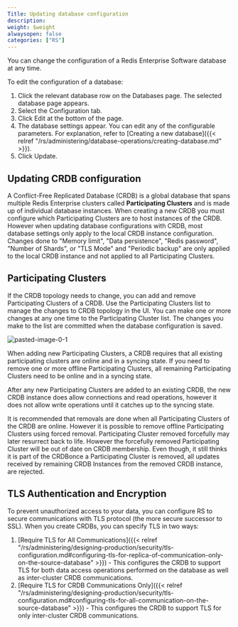 ```yaml
---
Title: Updating database configuration
description:
weight: $weight
alwaysopen: false
categories: ["RS"]
---
```

You can change the configuration of a Redis Enterprise Software
database at any time.

To edit the configuration of a database:

1. Click the relevant database row on the Databases page. The selected
    database page appears.
1. Select the Configuration tab.
1. Click Edit at the bottom of the page.
1. The database settings appear. You can edit any of the configurable
    parameters. For explanation, refer to
    [Creating a new
    database]({{< relref "/rs/administering/database-operations/creating-database.md" >}}).
1. Click Update.

## Updating CRDB configuration

A Conflict-Free Replicated Database (CRDB) is a global database that
spans multiple Redis Enterprise clusters called
**Participating Clusters** and is made up
of individual database instances. When creating a new CRDB you must
configure which Participating Clusters are to host instances of the
CRDB. However when updating database configurations with CRDB, most
database settings only apply to the local CRDB instance configuration.
Changes done to "Memory limit", "Data persistence", "Redis password",
"Number of Shards", or "TLS Mode" and "Periodic backup" are only applied
to the local CRDB instance and not applied to all Participating
Clusters.

## Participating Clusters

If the CRDB topology needs to change, you can add and remove
Participating Clusters of a CRDB. Use the Participating Clusters list to
manage the changes to CRDB topology in the UI. You can make one or more
changes at any one time to the Participating Cluster list. The changes
you make to the list are committed when the database configuration is
saved.

![pasted-image-0-1](/images/rs/pasted-image-0-1.png?width=1534&height=233)

When adding new Participating Clusters, a CRDB requires that all
existing participating clusters are online and in a syncing state. If
you need to remove one or more offline Participating Clusters, all
remaining Participating Clusters need to be online and in a syncing
state.

After any new Participating Clusters are added to an existing CRDB, the
new CRDB instance does allow connections and read operations, however it
does not allow write operations until it catches up to the syncing
state.

It is recommended that removals are done when all Participating
Clusters of the CRDB are online. However it is possible to remove
offline Participating Clusters using forced removal. Participating
Cluster removed forcefully may later resurrect back to life. However the
forcefully removed Participating Cluster will be out of date on CRDB
membership. Even though, it still thinks it is part of the CRDBonce a
Participating Cluster is removed, all updates received by remaining CRDB
Instances from the removed CRDB instance, are
rejected.

## TLS Authentication and Encryption

To prevent unauthorized access to your data, you can configure RS to secure
communications with TLS protocol (the more secure successor to SSL). When you create
CRDBs, you can specify TLS in two ways:

1. [Require TLS for All Communications]({{< relref "/rs/administering/designing-production/security/tls-configuration.md#configuring-tls-for-replica-of-communication-only-on-the-source-database" >}}) -
    This configures the CRDB to support TLS for both data access operations performed
    on the database as well as inter-cluster CRDB communications.
1. [Require TLS for CRDB Communications Only]({{< relref "/rs/administering/designing-production/security/tls-configuration.md#configuring-tls-for-all-communication-on-the-source-database" >}}) -
    This configures the CRDB to support TLS for only inter-cluster CRDB communications.
